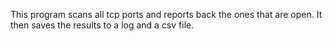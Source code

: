 This program scans all tcp ports and reports back the ones that are open. It then saves the results to a log and a csv file.
